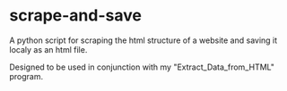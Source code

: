 # scrape-and-save
A python script for scraping the html structure of a website and saving it localy as an html file.

Designed to be used in conjunction with my "Extract_Data_from_HTML" program.
